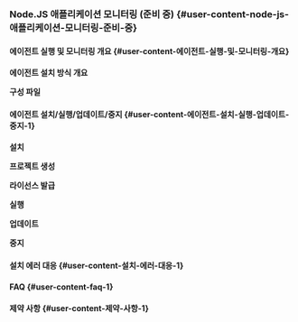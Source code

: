 ### Node.JS 애플리케이션 모니터링 \(준비 중\) {#user-content-node-js-애플리케이션-모니터링-준비-중}

#### 에이전트 실행 및 모니터링 개요 {#user-content-에이전트-실행-및-모니터링-개요}

**에이전트 설치 방식 개요**

**구성 파일**

#### 에이전트 설치/실행/업데이트/중지 {#user-content-에이전트-설치-실행-업데이트-중지-1}

**설치**

**프로젝트 생성**

**라이선스 발급**

**실행**

**업데이트**

**중지**

#### 설치 에러 대응 {#user-content-설치-에러-대응-1}

#### FAQ {#user-content-faq-1}

#### 제약 사항 {#user-content-제약-사항-1}
